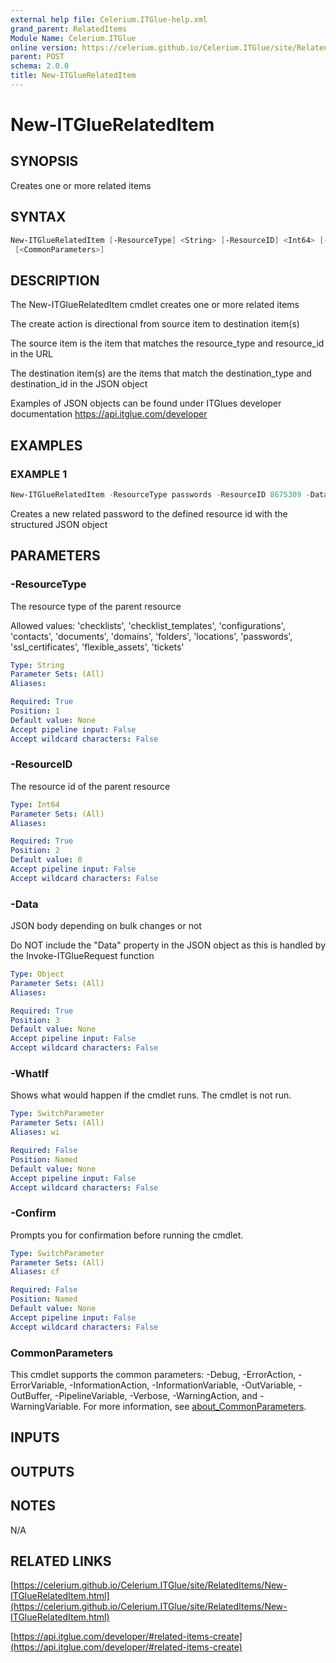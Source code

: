 ```yaml
---
external help file: Celerium.ITGlue-help.xml
grand_parent: RelatedItems
Module Name: Celerium.ITGlue
online version: https://celerium.github.io/Celerium.ITGlue/site/RelatedItems/New-ITGlueRelatedItem.html
parent: POST
schema: 2.0.0
title: New-ITGlueRelatedItem
---
```


# New-ITGlueRelatedItem

## SYNOPSIS
Creates one or more related items

## SYNTAX

```powershell
New-ITGlueRelatedItem [-ResourceType] <String> [-ResourceID] <Int64> [-Data] <Object> [-WhatIf] [-Confirm]
 [<CommonParameters>]
```

## DESCRIPTION
The New-ITGlueRelatedItem cmdlet creates one or more related items

The create action is directional from source item to destination item(s)

The source item is the item that matches the resource_type and resource_id in the URL

The destination item(s) are the items that match the destination_type
and destination_id in the JSON object

Examples of JSON objects can be found under ITGlues developer documentation
    https://api.itglue.com/developer

## EXAMPLES

### EXAMPLE 1
```powershell
New-ITGlueRelatedItem -ResourceType passwords -ResourceID 8675309 -Data $JsonObject
```

Creates a new related password to the defined resource id with the structured
JSON object

## PARAMETERS

### -ResourceType
The resource type of the parent resource

Allowed values:
'checklists', 'checklist_templates', 'configurations', 'contacts',
'documents', 'domains', 'folders', 'locations', 'passwords', 'ssl_certificates',
'flexible_assets', 'tickets'

```yaml
Type: String
Parameter Sets: (All)
Aliases:

Required: True
Position: 1
Default value: None
Accept pipeline input: False
Accept wildcard characters: False
```

### -ResourceID
The resource id of the parent resource

```yaml
Type: Int64
Parameter Sets: (All)
Aliases:

Required: True
Position: 2
Default value: 0
Accept pipeline input: False
Accept wildcard characters: False
```

### -Data
JSON body depending on bulk changes or not

Do NOT include the "Data" property in the JSON object as this is handled
by the Invoke-ITGlueRequest function

```yaml
Type: Object
Parameter Sets: (All)
Aliases:

Required: True
Position: 3
Default value: None
Accept pipeline input: False
Accept wildcard characters: False
```

### -WhatIf
Shows what would happen if the cmdlet runs.
The cmdlet is not run.

```yaml
Type: SwitchParameter
Parameter Sets: (All)
Aliases: wi

Required: False
Position: Named
Default value: None
Accept pipeline input: False
Accept wildcard characters: False
```

### -Confirm
Prompts you for confirmation before running the cmdlet.

```yaml
Type: SwitchParameter
Parameter Sets: (All)
Aliases: cf

Required: False
Position: Named
Default value: None
Accept pipeline input: False
Accept wildcard characters: False
```

### CommonParameters
This cmdlet supports the common parameters: -Debug, -ErrorAction, -ErrorVariable, -InformationAction, -InformationVariable, -OutVariable, -OutBuffer, -PipelineVariable, -Verbose, -WarningAction, and -WarningVariable. For more information, see [about_CommonParameters](http://go.microsoft.com/fwlink/?LinkID=113216).

## INPUTS

## OUTPUTS

## NOTES
N/A

## RELATED LINKS

[https://celerium.github.io/Celerium.ITGlue/site/RelatedItems/New-ITGlueRelatedItem.html](https://celerium.github.io/Celerium.ITGlue/site/RelatedItems/New-ITGlueRelatedItem.html)

[https://api.itglue.com/developer/#related-items-create](https://api.itglue.com/developer/#related-items-create)

